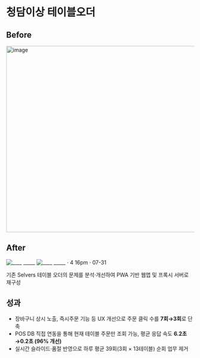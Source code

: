 # 청담이상 테이블오더

## Before
<img width="861" height="497" alt="image" src="https://github.com/user-attachments/assets/a111e74f-2922-4938-8c61-672beac1c2ee" />


## After
![____ _____](https://github.com/user-attachments/assets/ef47ff1f-634b-424d-8b50-f45275951fb9)
![____ _____ · 4 16pm · 07-31](https://github.com/user-attachments/assets/b17891ab-2590-4cde-b1a8-f003542567d2)

기존 Selvers 테이블 오더의 문제를 분석·개선하여 PWA 기반 웹앱 및 프록시 서버로 재구성

## 성과
- 장바구니 상시 노출, 즉시주문 기능 등 UX 개선으로 주문 클릭 수를 **7회→3회**로 단축
- POS DB 직접 연동을 통해 현재 테이블 주문만 조회 가능, 평균 응답 속도 **6.2초→0.2초 (96% 개선)**  
- 실시간 슬라이드·품절 반영으로 하루 평균 39회(3회 × 13테이블) 순회 업무 제거
